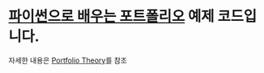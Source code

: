 # [파이썬으로 배우는 포트폴리오](https://github.com/gilbutITbook/080227) 예제 코드입니다.
자세한 내용은 [Portfolio Theory](https://djy-git.github.io/archive.html?tag=Study_PortfolioTheory#gsc.tab=0)를 참조
